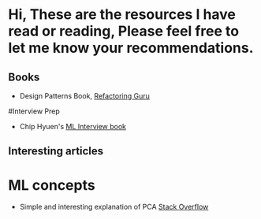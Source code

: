 # Hi, These are the resources I have read or reading, Please feel free to let me know your recommendations.

## Books
- Design Patterns Book, <a href="https://refactoring.guru/design-patterns/book" target="_blank">Refactoring Guru</a>

#Interview Prep
- Chip Hyuen's [ML Interview book](https://huyenchip.com/ml-interviews-book)


## Interesting articles
# ML concepts
 - Simple and interesting explanation of PCA [Stack Overflow](https://stats.stackexchange.com/questions/2691/making-sense-of-principal-component-analysis-eigenvectors-eigenvalues/140579#140579)
                                                              
